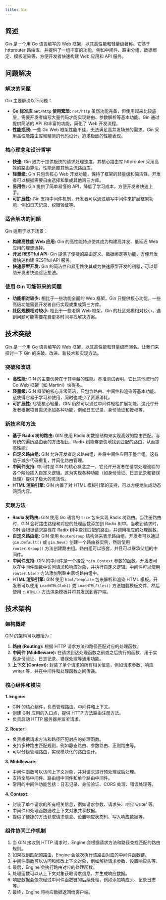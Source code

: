 ```yaml
---
title: Gin
---
```


## 简述
Gin 是一个用 Go 语言编写的 Web 框架，以其高性能和轻量级著称。它基于 httprouter 路由库，并提供了一组丰富的功能，例如中间件、路由分组、数据绑定、模板渲染等，方便开发者快速构建 Web 应用和 API 服务。

## 问题解决
### 解决的问题
Gin 主要解决以下问题：
* **Go 标准库 `net/http` 使用繁琐:**  `net/http` 虽然功能完备，但使用起来比较底层，需要开发者编写大量代码才能实现路由、参数解析等基本功能。Gin 通过提供简洁的 API 和丰富的功能，简化了 Web 开发流程。
* **性能瓶颈:** 一些 Go Web 框架性能不佳，无法满足高并发场景的需求。Gin 采用高性能路由库和精简的代码设计，追求极致的性能表现。

### 核心理念和设计哲学
* **快速:** Gin 致力于提供极快的请求处理速度，其核心路由库 httprouter 采用高效的路由算法，性能远超其他主流路由库。
* **轻量级:** Gin 只包含核心 Web 开发功能，保持了框架的轻量级和简洁性。开发者可以根据需要自由选择和集成其他第三方库。
* **易用性:** Gin 提供了简单易懂的 API，降低了学习成本，方便开发者快速上手。
* **可扩展性:** Gin 支持中间件机制，开发者可以通过编写中间件来扩展框架功能，例如日志记录、权限验证等。

### 适合解决的问题
Gin 适用于以下场景：
* **构建高性能 Web 应用:**  Gin 的高性能特点使其成为构建高并发、低延迟 Web 应用的理想选择。
* **开发 RESTful API:**  Gin 提供了便捷的路由定义、数据绑定等功能，方便开发者快速构建 RESTful API 服务。
* **快速原型开发:**  Gin 的简洁性和易用性使其成为快速原型开发的利器，可以帮助开发者快速验证想法。

### 使用 Gin 可能带来的问题
* **功能相对较少:**  相比于一些功能全面的 Web 框架，Gin 只提供核心功能，一些高级功能需要开发者自行实现或集成第三方库。
* **社区规模相对较小:**  相比于一些老牌 Web 框架，Gin 的社区规模相对较小，遇到问题可能需要花费更多时间寻找解决方案。

## 技术突破
Gin 是一个用 Go 语言编写的 Web 框架，以其高性能和轻量级而闻名。让我们来探讨一下 Gin 的突破、改进、新技术和实现方法。

### 突破和改进
* **高性能:** GIN 的主要优势在于其卓越的性能。基准测试表明，它比其他流行的 Go Web 框架（如 Martini）快得多。
* **轻量级:** GIN 框架的核心非常简洁，只包含路由、中间件和渲染等基本功能。这使得它易于学习和使用，同时也减少了资源消耗。
* **可扩展性:** 尽管核心轻量，GIN 仍然可以通过中间件轻松扩展功能。这允许开发者根据项目需求添加各种功能，例如日志记录、身份验证和授权等。

### 新技术和方法
* **基于 Radix 树的路由:** GIN 使用 Radix 树数据结构来实现高效的路由匹配。与传统的遍历路由表的方法相比，Radix 树能够更快地找到匹配的路由，从而提高性能。
* **自定义路由组:** GIN 允许开发者定义路由组，并将中间件应用于整个组。这有助于减少代码重复，并简化路由管理。
* **中间件支持:** 中间件是 GIN 的核心概念之一，它允许开发者在请求处理流程的各个阶段插入自定义逻辑。这为实现各种功能（如身份验证、日志记录和错误处理）提供了极大的灵活性。
* **HTML 渲染引擎:** GIN 内置了对 HTML 模板引擎的支持，可以方便地生成动态网页内容。

### 实现方法
* **Radix 树路由:** GIN 使用 Go 语言的 `trie` 包来实现 Radix 树路由。当注册路由时，GIN 会将路由路径和对应的处理函数添加到 Radix 树中。当收到请求时，GIN 会根据请求路径在 Radix 树中查找匹配的路由，并调用相应的处理函数。
* **自定义路由组:** GIN 使用 `RouterGroup` 结构体来表示路由组。开发者可以通过 `gin.Default()` 或 `gin.New()` 创建一个路由器实例，然后使用 `router.Group()` 方法创建路由组。路由组可以嵌套，并且可以继承父组的中间件。
* **中间件支持:** GIN 的中间件是一个接受 `*gin.Context` 参数的函数。开发者可以在中间件函数中访问请求和响应对象，并执行自定义逻辑。中间件可以使用 `router.Use()` 方法添加到路由器或路由组中。
* **HTML 渲染引擎:** GIN 使用 `html/template` 包来解析和渲染 HTML 模板。开发者可以使用 `LoadHTMLGlob()` 或 `LoadHTMLFiles()` 方法加载模板文件，然后使用 `c.HTML()` 方法渲染模板并将其发送到客户端。

## 技术架构
### 架构概述
GIN 的架构可以概括为：
1. **路由 (Routing):**  根据 HTTP 请求方法和路径匹配对应的处理函数。
2. **中间件 (Middleware):**  在请求到达处理函数之前或之后执行的函数，用于实现身份验证、日志记录、错误处理等通用功能。
3. **上下文 (Context):**  封装了单个请求的所有相关信息，例如请求参数、响应 writer 等，并在中间件和处理函数之间传递。

### 核心组件和模块
**1. Engine:**
* GIN 的核心组件，负责管理路由、中间件和上下文。
* 创建 GIN 应用的入口点，提供 HTTP 方法路由注册方法。
* 负责启动 HTTP 服务器并监听请求。

**2. Router:**
* 负责根据请求方法和路径匹配对应的处理函数。
* 支持多种路由匹配规则，例如静态路由、参数路由、正则路由等。
* 可以分组管理路由，实现模块化的路由设计。

**3. Middleware:**
* 中间件函数可以访问上下文对象，并对请求进行预处理或后处理。
* 支持全局中间件、路由组中间件和单个路由中间件。
* 常用的中间件功能包括：日志记录、身份验证、CORS 处理、错误处理等。

**4. Context:**
* 封装了单个请求的所有相关信息，例如请求参数、请求头、响应 writer 等。
* 中间件和处理函数通过上下文对象共享数据。
* 提供了便捷的方法获取请求信息、设置响应状态码、写入响应数据等。

### 组件协同工作机制
1. 当 GIN 接收到 HTTP 请求时，Engine 会根据请求方法和路径查找匹配的路由规则。
2. 如果找到匹配的路由，Engine 会依次执行该路由对应的中间件函数链。
3. 中间件函数可以访问和修改上下文对象，例如解析请求参数、设置响应头等。
4. 最后，Engine 会执行路由对应的处理函数。
5. 处理函数可以从上下文对象获取请求信息，并生成响应数据。
6. 响应数据会依次经过中间件函数链的后续处理，例如添加响应头、记录日志等。
7. 最终，Engine 将响应数据返回给客户端。